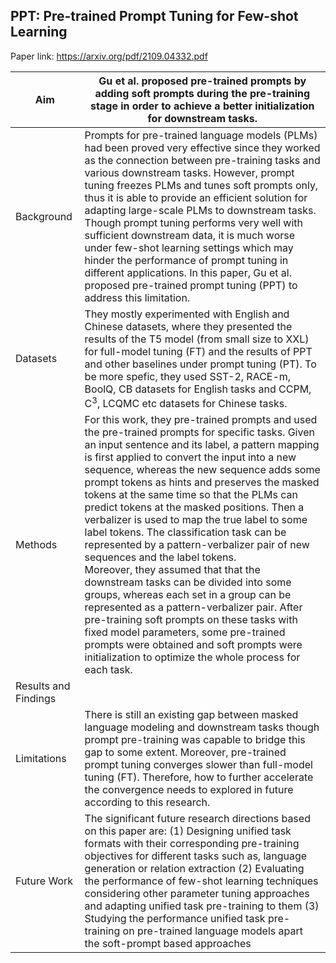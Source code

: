 ## PPT: Pre-trained Prompt Tuning for Few-shot Learning

Paper link: https://arxiv.org/pdf/2109.04332.pdf

| Aim | Gu et al. proposed pre-trained prompts by adding soft prompts during the pre-training stage in order to achieve a better initialization for downstream tasks. | 
| ------- | --- | 
| Background | Prompts for pre-trained language models (PLMs) had been proved very effective since they worked as the connection between pre-training tasks and various downstream tasks. However, prompt tuning freezes PLMs and tunes soft prompts only, thus it is able to provide an efficient solution for adapting large-scale PLMs to downstream tasks. Though prompt tuning performs very well with sufficient downstream data, it is much worse under few-shot learning settings which may hinder the performance of prompt tuning in different applications. In this paper, Gu et al. proposed pre-trained prompt tuning (PPT) to address this limitation. | 
| Datasets | They mostly experimented with English and Chinese datasets, where they presented the results of the T5 model (from small size to XXL) for full-model tuning (FT) and the results of PPT and other baselines under prompt tuning (PT). To be more spefic, they used SST-2, RACE-m, BoolQ, CB datasets for English tasks and CCPM, C<sup>3</sup>, LCQMC etc datasets for Chinese tasks. | 
| Methods | For this work, they pre-trained prompts and used the pre-trained prompts for specific tasks. Given an input sentence and its label, a pattern mapping is first applied to convert the input into a new sequence, whereas the new sequence adds some prompt tokens as hints and preserves the masked tokens at the same time so that the PLMs can predict tokens at the masked positions. Then a verbalizer is used to map the true label to some label tokens. The classification task can be represented by a pattern-verbalizer pair of new sequences and the label tokens. <br> Moreover, they assumed that that the downstream tasks can be divided into some groups, whereas each set in a group can be represented as a pattern-verbalizer pair. After pre-training soft prompts on these tasks with fixed model parameters, some pre-trained prompts were obtained and soft prompts were initialization to optimize the whole process for each task.|  
| Results and Findings|  | 
| Limitations | There is still an existing gap between masked language modeling and downstream tasks though prompt pre-training was capable to bridge this gap to some extent. Moreover, pre-trained prompt tuning converges slower than full-model tuning (FT). Therefore, how to further accelerate the convergence needs to explored in future according to this research. |  
| Future Work | The significant future research directions based on this paper are: (1) Designing unified task formats with their corresponding pre-training objectives for different tasks such as, language generation or relation extraction (2) Evaluating the performance of few-shot learning techniques considering other parameter tuning approaches and adapting unified task pre-training to them (3) Studying the performance unified task pre-training on pre-trained language models apart the soft-prompt based approaches | 


